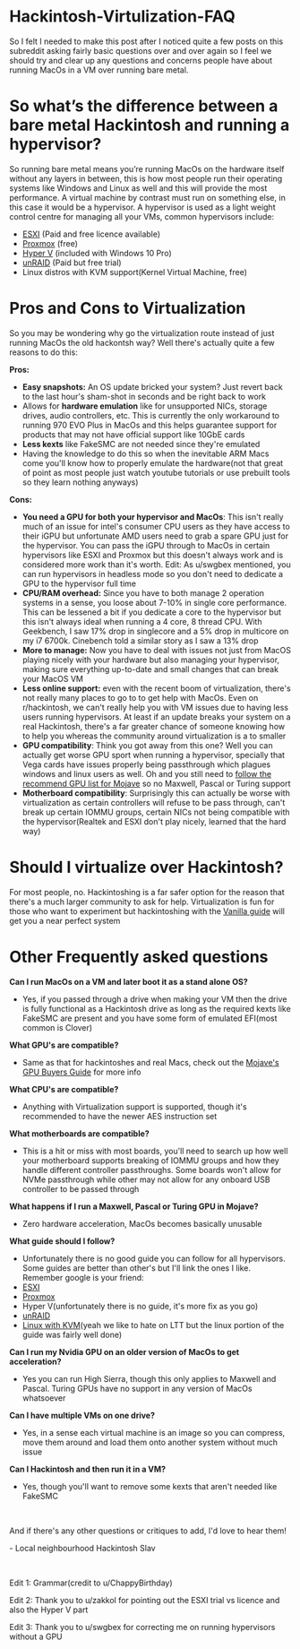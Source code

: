 # Hackintosh-Virtulization-FAQ

So I felt I needed to make this post after I noticed quite a few posts on this subreddit asking fairly basic questions over and over again so I feel we should try and clear up any questions and concerns people have about running MacOs in a VM over running bare metal.

# So what’s the difference between a bare metal Hackintosh and running a hypervisor?

So running bare metal means you’re running MacOs on the hardware itself without any layers in between, this is how most people run their operating systems like Windows and Linux as well and this will provide the most performance. A virtual machine by contrast must run on something else, in this case it would be a hypervisor. A hypervisor is used as a light weight control centre for managing all your VMs, common hypervisors include:

* [ESXI](https://www.vmware.com/ca/products/esxi-and-esx.html) (Paid and free licence available)
* [Proxmox](https://www.proxmox.com/en/) (free)
* [Hyper V](https://www.google.com/url?sa=t&rct=j&q=&esrc=s&source=web&cd=2&cad=rja&uact=8&ved=2ahUKEwjZvP26yufhAhVHu54KHRCSCmEQFjABegQIBxAB&url=https%3A%2F%2Fdocs.microsoft.com%2Fen-us%2Fvirtualization%2Fhyper-v-on-windows%2Fabout%2F&usg=AOvVaw2pETdaigCviD-8cQeh1L75) (included with Windows 10 Pro)
* [unRAID](https://unraid.net) (Paid but free trial)
* Linux distros with KVM support(Kernel Virtual Machine, free)

# Pros and Cons to Virtualization

So you may be wondering why go the virtualization route instead of just running MacOs the old hackontsh way? Well there's actually quite a few reasons to do this:

**Pros:**

* **Easy snapshots:** An OS update bricked your system? Just revert back to the last hour's sham-shot in seconds and be right back to work
* Allows for **hardware emulation** like for unsupported NICs, storage drives, audio controllers, etc. This is currently the only workaround to running 970 EVO Plus in MacOs and this helps guarantee support for products that may not have official support like 10GbE cards
* **Less kexts** like FakeSMC are not needed since they're emulated
* Having the knowledge to do this so when the inevitable ARM Macs come you'll know how to properly emulate the hardware(not that great of point as most people just watch youtube tutorials or use prebuilt tools so they learn nothing anyways)

**Cons:**

* **You need a GPU for both your hypervisor and MacOs**: This isn't really much of an issue for intel's consumer CPU users as they have access to their iGPU but unfortunate AMD users need to grab a spare GPU just for the hypervisor. You can pass the iGPU through to MacOs in certain hypervisors like ESXI and Proxmox but this doesn't always work and is considered more work than it's worth. Edit: As u/swgbex mentioned, you can run hypervisors in headless mode so you don't need to dedicate a GPU to the hypervisor full time
* **CPU/RAM overhead:** Since you have to both manage 2 operation systems in a sense, you loose about 7-10% in single core performance. This can be lessened a bit if you dedicate a core to the hypervisor but this isn't always ideal when running a 4 core, 8 thread CPU. With Geekbench, I saw 17% drop in singlecore and a 5% drop in multicore on my i7 6700k. Cinebench told a similar story as I saw a 13% drop
* **More to manage:** Now you have to deal with issues not just from MacOS playing nicely with your hardware but also managing your hypervisor, making sure everything up-to-date and small changes that can break your MacOS VM
* **Less online support:** even with the recent boom of virtualization, there's not really many places to go to to get help with MacOs. Even on r/hackintosh, we can't really help you with VM issues due to having less users running hypervisors. At least if an update breaks your system on a real Hackintosh, there's a far greater chance of someone knowing how to help you whereas the community around virtualization is a to smaller
* **GPU compatibility**: Think you got away from this one? Well you can actually get worse GPU sport when running a hypervisor, specially that Vega cards have issues properly being passthrough which plagues windows and linux users as well. Oh and you still need to [follow the recommend GPU list for Mojave](https://www.reddit.com/r/hackintosh/comments/b91vf5/mojave_gpu_buyers_guide/) so no Maxwell, Pascal or Turing support
* **Motherboard compatibility**: Surprisingly this can actually be worse with virtualization as certain controllers will refuse to be pass through, can't break up certain IOMMU groups, certain NICs not being compatible with the hypervisor(Realtek and ESXI don't play nicely, learned that the hard way)

# Should I virtualize over Hackintosh?

For most people, no. Hackintoshing is a far safer option for the reason that there's a much larger community to ask for help. Virtualization is fun for those who want to experiment but hackintoshing with the [Vanilla guide](https://hackintosh.gitbook.io/-r-hackintosh-vanilla-desktop-guide/) will get you a near perfect system

# Other Frequently asked questions

**Can I run MacOs on a VM and later boot it as a stand alone OS?**

* Yes, if you passed through a drive when making your VM then the drive is fully functional as a Hackintosh drive as long as the required kexts like FakeSMC are present and you have some form of emulated EFI(most common is Clover)

**What GPU's are compatible?**

* Same as that for hackintoshes and real Macs, check out the [Mojave's GPU Buyers Guide](https://www.reddit.com/r/hackintosh/comments/b91vf5/mojave_gpu_buyers_guide/) for more info

**What CPU's are compatible?**

* Anything with Virtualization support is supported, though it's recommended to have the newer AES instruction set

**What motherboards are compatible?**

* This is a hit or miss with most boards, you'll need to search up how well your motherboard supports breaking of IOMMU groups and how they handle different controller passthroughs. Some boards won't allow for NVMe passthrough while other may not allow for any onboard USB controller to be passed through

**What happens if I run a Maxwell, Pascal or Turing GPU in Mojave?**

* Zero hardware acceleration, MacOs becomes basically unusable

**What guide should I follow?**

* Unfortunately there is no good guide you can follow for all hypervisors. Some guides are better than other's but I'll link the ones I like. Remember google is your friend:
* [ESXI](https://www.insanelymac.com/forum/topic/337101-the-almost-definitive-guide-for-installing-macos-1014-mojave-on-esxi-67-wip/)
* [Proxmox](https://www.nicksherlock.com/2018/06/installing-macos-mojave-on-proxmox/)
* Hyper V(unfortunately there is no guide, it's more fix as you go)
* [unRAID](https://www.google.com/url?sa=t&rct=j&q=&esrc=s&source=web&cd=1&cad=rja&uact=8&ved=2ahUKEwjC07PZz-fhAhVUvJ4KHVhFCY4QwqsBMAB6BAgIEAQ&url=https%3A%2F%2Fwww.youtube.com%2Fwatch%3Fv%3DYWT4oOz2VK8&usg=AOvVaw0sqm5Mil0n70adlqxzu3NR)
* [Linux with KVM](https://www.youtube.com/watch?v=ATnpEOo3GJA)(yeah we like to hate on LTT but the linux portion of the guide was fairly well done)

**Can I run my Nvidia GPU on an older version of MacOs to get acceleration?**

* Yes you can run High Sierra, though this only applies to Maxwell and Pascal. Turing GPUs have no support in any version of MacOs whatsoever

**Can I have multiple VMs on one drive?**

* Yes, in a sense each virtual machine is an image so you can compress, move them around and load them onto another system without much issue

**Can I Hackintosh and then run it in a VM?**

* Yes, though you'll want to remove some kexts that aren't needed like FakeSMC

&#x200B;

And if there's any other questions or critiques to add, I'd love to hear them!

\- Local neighbourhood Hackintosh Slav

&#x200B;

Edit 1: Grammar(credit to u/ChappyBirthday)

Edit 2: Thank you to u/zakkol for pointing out the ESXI trial vs licence and also the Hyper V part

Edit 3: Thank you to u/swgbex for correcting me on running hypervisors without a GPU
